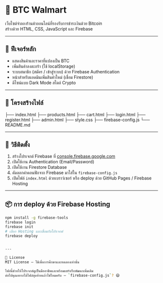 # 🛒 BTC Walmart

เว็บไซต์จำลองร้านค้าออนไลน์ที่รองรับการชำระเงินด้วย Bitcoin  
สร้างด้วย HTML, CSS, JavaScript และ Firebase

---

## 🔧 ฟีเจอร์หลัก

- แสดงสินค้าและราคาที่แปลงเป็น BTC
- เพิ่มสินค้าลงตะกร้า (ใช้ localStorage)
- ระบบสมาชิก (สมัคร / เข้าสู่ระบบ) ด้วย Firebase Authentication
- หน้าสำหรับแอดมินเพิ่มสินค้าใหม่ (เชื่อม Firestore)
- ดีไซน์แบบ Dark Mode สไตล์ Crypto

---

## 📁 โครงสร้างไฟล์
├── index.html ├── products.html ├── cart.html ├── login.html ├── register.html ├── admin.html ├── style.css ├── firebase-config.js └── README.md

---

## 🚀 วิธีติดตั้ง

1. สร้างโปรเจกต์ Firebase ที่ [console.firebase.google.com](https://console.firebase.google.com)
2. เปิดใช้งาน Authentication (Email/Password)
3. เปิดใช้งาน Firestore Database
4. คัดลอกค่าคอนฟิกจาก Firebase มาใส่ใน `firebase-config.js`
5. เปิดไฟล์ `index.html` ด้วยเบราว์เซอร์ หรือ deploy ด้วย GitHub Pages / Firebase Hosting

---

## 📦 การ deploy ด้วย Firebase Hosting

```bash
npm install -g firebase-tools
firebase login
firebase init
# เลือก Hosting และเชื่อมกับโปรเจกต์
firebase deploy


---

📜 License
MIT License — ใช้เพื่อการศึกษาและทดลองเท่านั้น

ไฟล์นี้ช่วยให้โปรเจกต์ดูเป็นมืออาชีพและพร้อมแชร์หรือพัฒนาเพิ่มเติม  
ต่อไปคุณอยากได้ไฟล์สุดท้ายแล้วใช่ไหมครับ — `firebase-config.js`? 😄

